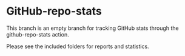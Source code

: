 # GitHub-repo-stats

This branch is an empty branch for tracking GitHub stats through the github-repo-stats action.

Please see the included folders for reports and statistics.
